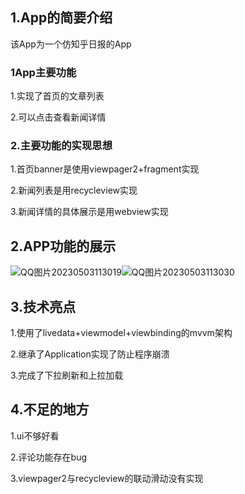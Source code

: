 ## 1.App的简要介绍

该App为一个仿知乎日报的App

### 1App主要功能

1.实现了首页的文章列表

2.可以点击查看新闻详情

### 2.主要功能的实现思想

1.首页banner是使用viewpager2+fragment实现

2.新闻列表是用recycleview实现

3.新闻详情的具体展示是用webview实现

## 2.APP功能的展示
![QQ图片20230503113019](https://user-images.githubusercontent.com/119687323/235827997-bbc57421-4b78-4963-8f93-b93be8df971e.gif)![QQ图片20230503113030](https://user-images.githubusercontent.com/119687323/235828221-fc56d818-b5fd-4a63-8eee-3e5d4896ffb6.gif)

## 3.技术亮点

1.使用了livedata+viewmodel+viewbinding的mvvm架构

2.继承了Application实现了防止程序崩溃

3.完成了下拉刷新和上拉加载

## 4.不足的地方

1.ui不够好看

2.评论功能存在bug

3.viewpager2与recycleview的联动滑动没有实现
